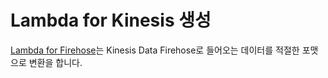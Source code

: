 # Lambda for Kinesis 생성

[Lambda for Firehose](https://github.com/kyopark2014/data-analytics-for-businfo/blob/main/lambda-firehose.md)는 Kinesis Data Firehose로 들어오는 데이터를 적절한 포맷으로 변환을 합니다. 
